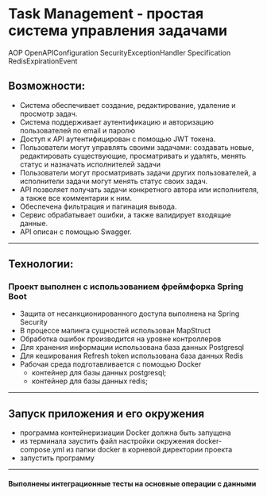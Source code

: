 # Task Management - простая система управления задачами
AOP
OpenAPIConfiguration
SecurityExceptionHandler
Specification
RedisExpirationEvent



## Возможности:
- Система обеспечивает создание, редактирование, удаление и просмотр задач.
- Система поддерживает аутентификацию и авторизацию пользователей по email и паролю
- Доступ к API аутентифицирован с помощью JWT токена.
- Пользователи могут управлять своими задачами: создавать новые, редактировать существующие, просматривать и удалять, менять статус и назначать исполнителей задачи
- Пользователи могут просматривать задачи других пользователей, а исполнители задачи могут менять статус своих задач.
- API позволяет получать задачи конкретного автора или исполнителя, а также все комментарии к ним. 
- Обеспечена фильтрация и пагинация вывода.
- Сервис обрабатывает ошибки, а также валидирует входящие данные.
- API описан с помощью Swagger.
 
---
## Технологии:
### Проект выполнен с использованием фреймфорка Spring Boot
- Защита от несанкционированного доступа выполнена на Spring Security
- В процессе мапинга сущностей использован MapStruct
- Обработка ошибок производится на уровне контроллеров
- Для хранения информации использована база данных Postgresql
- Для кеширования Refresh token использована база данных Redis
- Рабочая среда подготавливается с помощью Docker
  - контейнер для базы данных postgresql; 
  -  контейнер для базы данных redis;


---
## Запуск приложения и его окружения
- программа контейнеризиации Docker должна быть запущена
- из терминала заустить файл настройки окружения docker-compose.yml из папки docker в корневой директории проекта
- запустить программу

---

#### Выполнены интеграционные тесты на основные операции с данными





